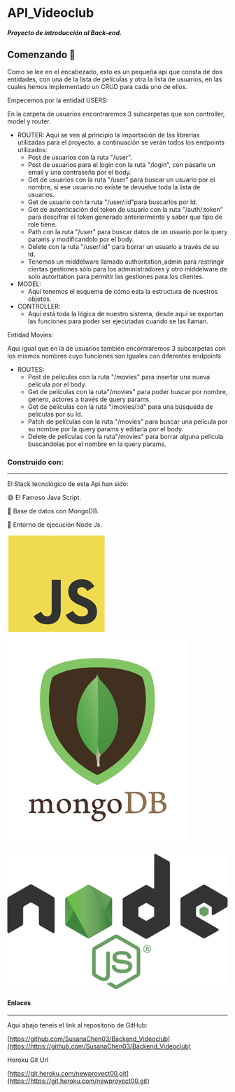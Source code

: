 # API_Videoclub

##### Proyecto de introducción al Back-end.

## Comenzando 🎉️

Como se lee en el encabezado, esto es un pequeña api que consta de dos entidades, con una de la lista de películas y otra la lista de usuarios, en las cuales hemos implementado un CRUD para cada uno de ellos.

Empecemos por la entidad USERS:

En la carpeta de usuarios encontraremos 3 subcarpetas que son controller, model y router.

- ROUTER:
  Aquí se ven al principio la importación de las librerías utilizadas para el proyecto.
  a continuación se verán todos los endpoints utilizados:
  - Post de usuarios con la ruta "/user".
  - Post de usuarios para el login con la ruta "/login", con pasarle un email y una contraseña por el body.
  - Get de usuarios con la ruta "/user" para buscar un usuario por el nombre, si ese usuario no existe te devuelve toda la lista de usuarios.
  - Get de usuario con la ruta "/user/:id"para buscarlos por Id.
  - Get de autenticación del token de usuario con la ruta "/auth/:token" para descifrar el token generado anteriormente y saber que tipo de role tiene.
  - Path con la ruta "/user" para buscar datos de un usuario por la query params y modificandolo por el body.
  - Delete con la ruta "/user/:id" para borrar un usuario a través de su Id.
  - Tenemos un middelware llamado authoritation_admin para restringir ciertas gestiones sólo para los administradores y otro middelware de solo autoritation para permitir las gestiones para los clientes.
- MODEL:
  - Aquí tenemos el esquema de cómo esta la estructura de nuestros objetos.
- CONTROLLER:
  - Aquí está toda la lógica de nuestro sistema, desde aquí se exportan las funciones para poder ser ejecutadas cuando se las llaman.

Entidad Movies:

Aquí igual que en la de usuarios también encontraremos 3 subcarpetas con los mismos nombres cuyo funciones son iguales con diferentes endpoints

- ROUTES:
  - Post de películas con la ruta "/movies" para insertar una nueva película por el body.
  - Get de películas con la ruta"/movies" para poder buscar por nombre, género, actores a través de query params.
  - Get de películas con la ruta "/movies/:id" para una búsqueda de películas por su Id.
  - Patch de películas con la ruta "/movies" para buscar una película por su nombre por la query params y editarla por el body.
  - Delete de películas con la ruta"/movies" para borrar alguna película buscandolas por el nombre en la query params.

### Construido con:

---

El Stack tecnológico de esta Api han sido:

😄 El Famoso Java Script.

🚀️ Base de datos con MongoDB.

🎉️ Entorno de ejecución Node Js.

![imagen](images/js.png)![imagen](images/mongodb.png)

![imagen](images/Node.js_logo.svg)

#### Enlaces

---

Aquí abajo teneis el link al repositorio de GitHub:

[https://github.com/SusanaChen03/Backend_Videoclub](https://https://github.com/SusanaChen03/Backend_Videoclub)

Heroku Git Url

[https://git.heroku.com/newproyect00.git](https://https://git.heroku.com/newproyect00.git)
